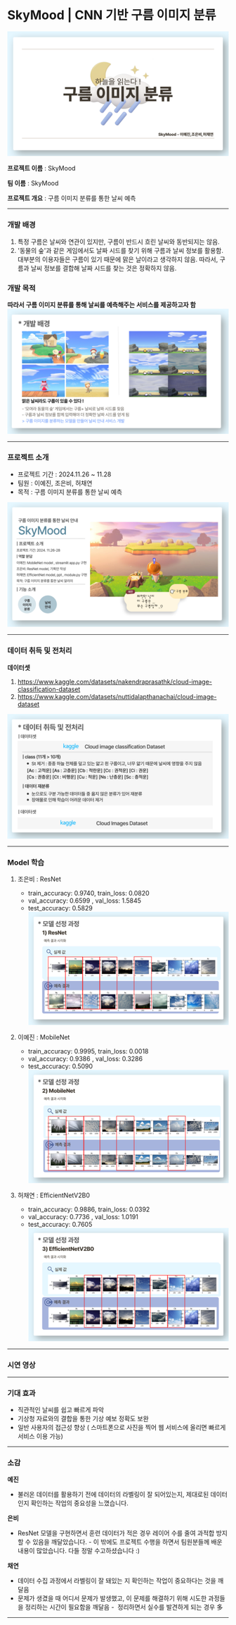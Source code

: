 # SkyMood | CNN 기반 구름 이미지 분류

![대문 이미지](README_img/front_img.png)

**프로젝트 이름** : SkyMood

**팀 이름** : SkyMood

**프로젝트 개요** : 구름 이미지 분류를 통한 날씨 예측

--------

### **개발 배경**
1. 특정 구름은 날씨와 연관이 있지만, 구름이 반드시 흐린 날씨와 동반되지는 않음.
2. '동물의 숲'과 같은 게임에서도 날짜 시드를 찾기 위해 구름과 날씨 정보를 활용함.
대부분의 이용자들은 구름이 있기 때문에 맑은 날이라고 생각하지 않음. 따라서, 구름과 날씨 정보를 결합해 날짜 시드를 찾는 것은 정확하지 않음.

### **개발 목적**

**따라서 구름 이미지 분류를 통해 날씨를 예측해주는 서비스를 제공하고자 함**
![개발 배경 이미지](README_img/back_img.png)


-------

### **프로젝트 소개**
- 프로젝트 기간 : 2024.11.26 ~ 11.28
- 팀원 : 이예진, 조은비, 허채연
- 목적 : 구름 이미지 분류를 통한 날씨 예측

![프로젝트 소개](README_img/project.png)

--------
### **데이터 취득 및 전처리**

**데이터셋** 
1) https://www.kaggle.com/datasets/nakendraprasathk/cloud-image-classification-dataset
2) https://www.kaggle.com/datasets/nuttidalapthanachai/cloud-image-dataset


![데이터셋 소개](README_img/dataset.png)

-----

### **Model 학습**
1) 조은비 : ResNet
   - train_accuracy: 0.9740, train_loss: 0.0820
   - val_accuracy: 0.6599 , val_loss: 1.5845
   - test_accuracy: 0.5829
![ResNet](README_img/ResNetPredict.png)
  
  
2) 이예진 : MobileNet
   - train_accuracy: 0.9995, train_loss: 0.0018
   - val_accuracy: 0.9386 , val_loss: 0.3286
   - test_accuracy: 0.5090
![MobileNet](README_img/MobileNetPredict.png)

  
3) 허채연 : EfficientNetV2B0
   - train_accuracy: 0.9886, train_loss: 0.0392
   - val_accuracy: 0.7736 , val_loss: 1.0191
   - test_accuracy: 0.7605
![EfficientNet](README_img/EfficientNetPredict.png)




-----
### **시연 영상**




-----

### **기대 효과**

- 직관적인 날씨를 쉽고 빠르게 파악
- 기상청 자료와의 결합을 통한 기상 예보 정확도 보완
- 일반 사용자의 접근성 향상 ( 스마트폰으로 사진을 찍어 웹 서비스에 올리면 빠르게 서비스 이용 가능)

  
----
### **소감**

**예진**
- 불러온 데이터를 활용하기 전에 데이터의 라벨링이 잘 되어있는지, 제대로된 데이터인지 확인하는 작업의 중요성을 느꼈습니다.


**은비**
- ResNet 모델을 구현하면서 훈련 데이터가 적은 경우 레이어 수를 줄여 과적합 방지할 수 있음을 깨달았습니다.
- 이 밖에도 프로젝트 수행을 하면서 팀원분들께 배운 내용이 많았습니다. 다들 정말 수고하셨습니다 :)


**채연**
- 데이터 수집 과정에서 라벨링이 잘 돼있는 지 확인하는 작업이 중요하다는 것을 깨달음
- 문제가 생겼을 때 어디서 문제가 발생했고, 이 문제를 해결하기 위해 시도한 과정들을 정리하는 시간이 필요함을 깨달음
  -  정리하면서 실수를 발견하게 되는 경우 多


---------
